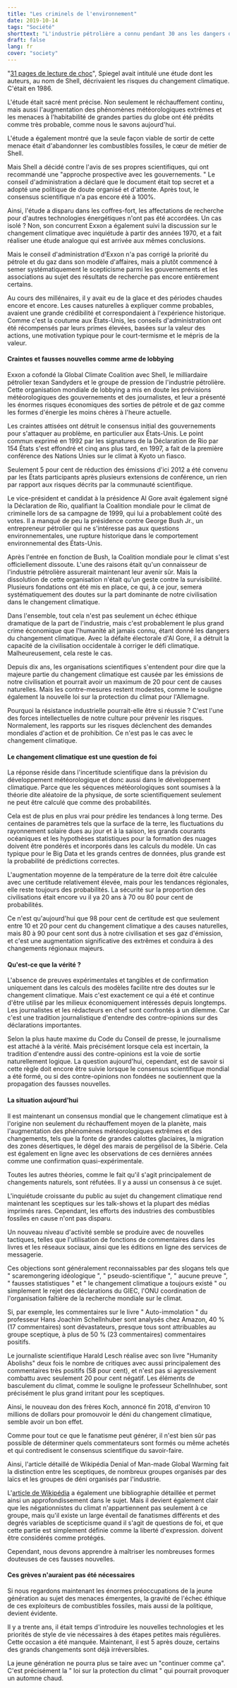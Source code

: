 ```yaml
---
title: "Les criminels de l'environnement"
date: 2019-10-14
tags: "Société"
shorttext: "L'industrie pétrolière a connu pendant 30 ans les dangers des combustibles fossiles et a décidé de continuer comme ça!"
draft: false
lang: fr
cover: "society"
---
```


"[31 pages de lecture de choc](https://www.spiegel.de/spiegel/wie-shell-sein-wissen-ueber-den-klimawandel-geheim-hielt-a-1202889.html "Wie ein Ölkonzern sein Wissen über den Klimawandel geheim hielt")", Spiegel avait intitulé une étude dont les auteurs, au nom de Shell, décrivaient les risques du changement climatique. C'était en 1986.

L'étude était sacré ment précise. Non seulement le réchauffement continu, mais aussi l'augmentation des phénomènes météorologiques extrêmes et les menaces à l'habitabilité de grandes parties du globe ont été prédits comme très probable, comme nous le savons aujourd'hui.

L'étude a également montré que la seule façon viable de sortir de cette menace était d'abandonner les combustibles fossiles, le cœur de métier de Shell.

Mais Shell a décidé contre l'avis de ses propres scientifiques, qui ont recommandé une "approche prospective avec les gouvernements. " Le conseil d'administration a déclaré que le document était top secret et a adopté une politique de doute organisé et d'attente. Après tout, le consensus scientifique n'a pas encore été à 100%.

Ainsi, l'étude a disparu dans les coffres-fort, les affectations de recherche pour d'autres technologies énergétiques n'ont pas été accordées. Un cas isolé ? Non, son concurrent Exxon a également suivi la discussion sur le changement climatique avec inquiétude à partir des années 1970, et a fait réaliser une étude analogue qui est arrivée aux mêmes conclusions.

Mais le conseil d'administration d'Exxon n'a pas corrigé la priorité du pétrole et du gaz dans son modèle d'affaires, mais a plutôt commencé à semer systématiquement le scepticisme parmi les gouvernements et les associations au sujet des résultats de recherche pas encore entièrement certains.

Au cours des millénaires, il y avait eu de la glace et des périodes chaudes encore et encore. Les causes naturelles à expliquer comme probables, avaient une grande crédibilité et correspondaient à l'expérience historique. Comme c'est la coutume aux États-Unis, les conseils d'administration ont été récompensés par leurs primes élevées, basées sur la valeur des actions, une motivation typique pour le court-termisme et le mépris de la valeur.

#### Craintes et fausses nouvelles comme arme de lobbying

Exxon a cofondé la Global Climate Coalition avec Shell, le milliardaire pétrolier texan Sandyders et le groupe de pression de l'industrie pétrolière. Cette organisation mondiale de lobbying a mis en doute les prévisions météorologiques des gouvernements et des journalistes, et leur a présenté les énormes risques économiques des sorties de pétrole et de gaz comme les formes d'énergie les moins chères à l'heure actuelle.

Les craintes attisées ont détruit le consensus initial des gouvernements pour s'attaquer au problème, en particulier aux États-Unis. Le point commun exprimé en 1992 par les signatures de la Déclaration de Rio par 154 États s'est effondré et cinq ans plus tard, en 1997, a fait de la première conférence des Nations Unies sur le climat à Kyoto un fiasco.

Seulement 5 pour cent de réduction des émissions d'ici 2012 a été convenu par les États participants après plusieurs extensions de conférence, un rien par rapport aux risques décrits par la communauté scientifique.

Le vice-président et candidat à la présidence Al Gore avait également signé la Déclaration de Rio, qualifiant la Coalition mondiale pour le climat de criminelle lors de sa campagne de 1999, qui lui a probablement coûté des votes. Il a manqué de peu la présidence contre George Bush Jr., un entrepreneur pétrolier qui ne s'intéresse pas aux questions environnementales, une rupture historique dans le comportement environnemental des États-Unis.

Après l'entrée en fonction de Bush, la Coalition mondiale pour le climat s'est officiellement dissoute. L'une des raisons était qu'un connaisseur de l'industrie pétrolière assurerait maintenant leur avenir sûr. Mais la dissolution de cette organisation n'était qu'un geste contre la survisibilité. Plusieurs fondations ont été mis en place, ce qui, à ce jour, semera systématiquement des doutes sur la part dominante de notre civilisation dans le changement climatique.

Dans l'ensemble, tout cela n'est pas seulement un échec éthique dramatique de la part de l'industrie, mais c'est probablement le plus grand crime économique que l'humanité ait jamais connu, étant donné les dangers du changement climatique. Avec la défaite électorale d'Al Gore, il a détruit la capacité de la civilisation occidentale à corriger le défi climatique. Malheureusement, cela reste le cas.

Depuis dix ans, les organisations scientifiques s'entendent pour dire que la majeure partie du changement climatique est causée par les émissions de notre civilisation et pourrait avoir un maximum de 20 pour cent de causes naturelles. Mais les contre-mesures restent modestes, comme le souligne également la nouvelle loi sur la protection du climat pour l'Allemagne.

Pourquoi la résistance industrielle pourrait-elle être si réussie ? C'est l'une des forces intellectuelles de notre culture pour prévenir les risques. Normalement, les rapports sur les risques déclenchent des demandes mondiales d'action et de prohibition. Ce n'est pas le cas avec le changement climatique.

#### Le changement climatique est une question de foi

La réponse réside dans l'incertitude scientifique dans la prévision du développement météorologique et donc aussi dans le développement climatique. Parce que les séquences météorologiques sont soumises à la théorie dite aléatoire de la physique, de sorte scientifiquement seulement ne peut être calculé que comme des probabilités.

Cela est de plus en plus vrai pour prédire les tendances à long terme. Des centaines de paramètres tels que la surface de la terre, les fluctuations du rayonnement solaire dues au jour et à la saison, les grands courants océaniques et les hypothèses statistiques pour la formation des nuages doivent être pondérés et incorporés dans les calculs du modèle. Un cas typique pour le Big Data et les grands centres de données, plus grande est la probabilité de prédictions correctes.

L'augmentation moyenne de la température de la terre doit être calculée avec une certitude relativement élevée, mais pour les tendances régionales, elle reste toujours des probabilités. La sécurité sur la proportion des civilisations était encore vu il ya 20 ans à 70 ou 80 pour cent de probabilités.

Ce n'est qu'aujourd'hui que 98 pour cent de certitude est que seulement entre 10 et 20 pour cent du changement climatique a des causes naturelles, mais 80 à 90 pour cent sont dus à notre civilisation et ses gaz d'émission, et c'est une augmentation significative des extrêmes et conduira à des changements régionaux majeurs.

#### Qu'est-ce que la vérité ?

L'absence de preuves expérimentales et tangibles et de confirmation uniquement dans les calculs des modèles facilite ntre des doutes sur le changement climatique. Mais c'est exactement ce qui a été et continue d'être utilisé par les milieux économiquement intéressés depuis longtemps. Les journalistes et les rédacteurs en chef sont confrontés à un dilemme. Car c'est une tradition journalistique d'entendre des contre-opinions sur des déclarations importantes.

Selon la plus haute maxime du Code du Conseil de presse, le journalisme est attaché à la vérité. Mais précisément lorsque cela est incertain, la tradition d'entendre aussi des contre-opinions est la voie de sortie naturellement logique. La question aujourd'hui, cependant, est de savoir si cette règle doit encore être suivie lorsque le consensus scientifique mondial a été formé, ou si des contre-opinions non fondées ne soutiennent que la propagation des fausses nouvelles.

#### La situation aujourd'hui

Il est maintenant un consensus mondial que le changement climatique est à l'origine non seulement du réchauffement moyen de la planète, mais l'augmentation des phénomènes météorologiques extrêmes et des changements, tels que la fonte de grandes calottes glaciaires, la migration des zones désertiques, le dégel des marais de pergélisol de la Sibérie. Cela est également en ligne avec les observations de ces dernières années comme une confirmation quasi-expérimentale.

Toutes les autres théories, comme le fait qu'il s'agit principalement de changements naturels, sont réfutées. Il y a aussi un consensus à ce sujet.

L'inquiétude croissante du public au sujet du changement climatique rend maintenant les sceptiques sur les talk-shows et la plupart des médias imprimés rares. Cependant, les efforts des industries des combustibles fossiles en cause n'ont pas disparu.

Un nouveau niveau d'activité semble se produire avec de nouvelles tactiques, telles que l'utilisation de fonctions de commentaires dans les livres et les réseaux sociaux, ainsi que les éditions en ligne des services de messagerie.

Ces objections sont généralement reconnaissables par des slogans tels que " scaremongering idéologique ", " pseudo-scientifique ", " aucune preuve ", " fausses statistiques " et " le changement climatique a toujours existé " ou simplement le rejet des déclarations du GIEC, l'ONU coordination de l'organisation faîtière de la recherche mondiale sur le climat.

Si, par exemple, les commentaires sur le livre " Auto-immolation " du professeur Hans Joachim Schellnhuber sont analysés chez Amazon, 40 % (17 commentaires) sont dévastateurs, presque tous sont attribuables au groupe sceptique, à plus de 50 % (23 commentaires) commentaires positifs.

Le journaliste scientifique Harald Lesch réalise avec son livre "Humanity Abolishs" deux fois le nombre de critiques avec aussi principalement des commentaires très positifs (58 pour cent), et n'est pas si agressivement combattu avec seulement 20 pour cent négatif. Les éléments de basculement du climat, comme le souligne le professeur Schellnhuber, sont précisément le plus grand irritant pour les sceptiques.

Ainsi, le nouveau don des frères Koch, annoncé fin 2018, d'environ 10 millions de dollars pour promouvoir le déni du changement climatique, semble avoir un bon effet.

Comme pour tout ce que le fanatisme peut générer, il n'est bien sûr pas possible de déterminer quels commentateurs sont formés ou même achetés et qui contredisent le consensus scientifique du savoir-faire.

Ainsi, l'article détaillé de Wikipédia Denial of Man-made Global Warming fait la distinction entre les sceptiques, de nombreux groupes organisés par des laïcs et les groupes de déni organisés par l'industrie.

L'[article de Wikipédia](https://fr.wikipedia.org/wiki/D%C3%A9ni_du_r%C3%A9chauffement_climatique "Déni du réchauffement climatique") a également une bibliographie détaillée et permet ainsi un approfondissement dans le sujet. Mais il devient également clair que les négationnistes du climat n'appartiennent pas seulement à ce groupe, mais qu'il existe un large éventail de fanatismes différents et des degrés variables de scepticisme quand il s'agit de questions de foi, et que cette partie est simplement définie comme la liberté d'expression. doivent être considérés comme protégés.

Cependant, nous devons apprendre à maîtriser les nombreuses formes douteuses de ces fausses nouvelles.

#### Ces grèves n'auraient pas été nécessaires

Si nous regardons maintenant les énormes préoccupations de la jeune génération au sujet des menaces émergentes, la gravité de l'échec éthique de ces exploiteurs de combustibles fossiles, mais aussi de la politique, devient évidente.

Il y a trente ans, il était temps d'introduire les nouvelles technologies et les priorités de style de vie nécessaires à des étapes petites mais régulières. Cette occasion a été manquée. Maintenant, il est 5 après douze, certains des grands changements sont déjà irréversibles.

La jeune génération ne pourra plus se taire avec un "continuer comme ça". C'est précisément la " loi sur la protection du climat " qui pourrait provoquer un automne chaud.

